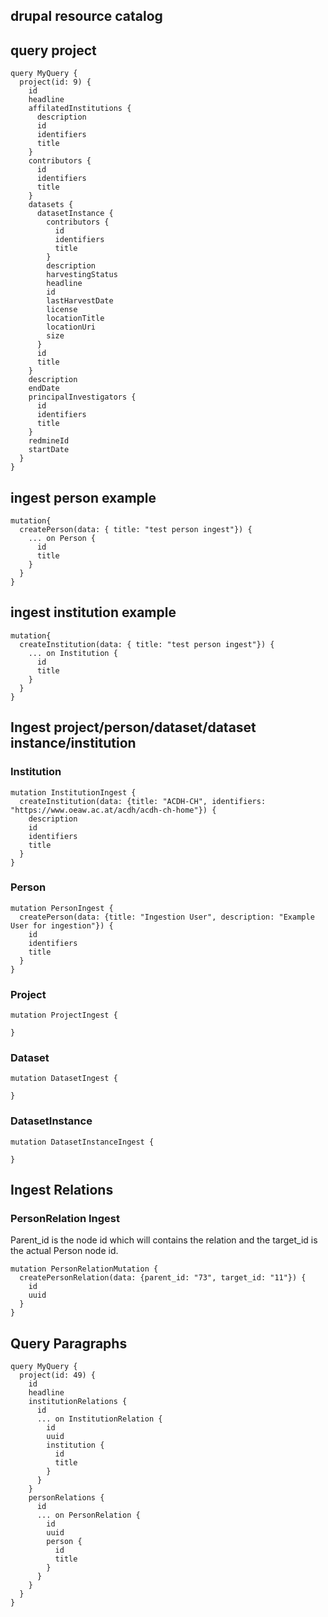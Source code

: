 ## drupal resource catalog

## query project
```
query MyQuery {
  project(id: 9) {
    id
    headline
    affilatedInstitutions {
      description
      id
      identifiers
      title
    }
    contributors {
      id
      identifiers
      title
    }
    datasets {
      datasetInstance {
        contributors {
          id
          identifiers
          title
        }
        description
        harvestingStatus
        headline
        id
        lastHarvestDate
        license
        locationTitle
        locationUri
        size
      }
      id
      title
    }
    description
    endDate
    principalInvestigators {
      id
      identifiers
      title
    }
    redmineId
    startDate
  }
}

```
## ingest person example
```
mutation{
  createPerson(data: { title: "test person ingest"}) {
    ... on Person {
      id
      title
    }
  }
}
```


## ingest institution example

```
mutation{
  createInstitution(data: { title: "test person ingest"}) {
    ... on Institution {
      id
      title
    }
  }
}
```


## Ingest project/person/dataset/dataset instance/institution

### Institution
```
mutation InstitutionIngest {
  createInstitution(data: {title: "ACDH-CH", identifiers: "https://www.oeaw.ac.at/acdh/acdh-ch-home"}) {
    description
    id
    identifiers
    title
  }
}

```

### Person
```
mutation PersonIngest {
  createPerson(data: {title: "Ingestion User", description: "Example User for ingestion"}) {
    id
    identifiers
    title
  }
}
```

### Project
```
mutation ProjectIngest {
  
}
```

### Dataset
```
mutation DatasetIngest {
  
}
```

### DatasetInstance
```
mutation DatasetInstanceIngest {
  
}
```


## Ingest Relations

### PersonRelation Ingest
Parent_id is the node id which will contains the relation and the target_id is the actual Person node id.
```
mutation PersonRelationMutation {
  createPersonRelation(data: {parent_id: "73", target_id: "11"}) {
    id
    uuid
  }
}
```


## Query Paragraphs
```
query MyQuery {
  project(id: 49) {
    id
    headline
    institutionRelations {
      id
      ... on InstitutionRelation {
        id
        uuid
        institution {
          id
          title
        }
      }
    }
    personRelations {
      id
      ... on PersonRelation {
        id
        uuid
        person {
          id
          title
        }
      }
    }
  }
}


```